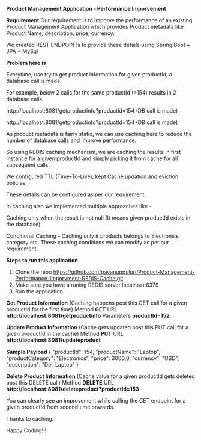 **Product Management Application - Performance Imporvement**

**Requirement**
Our requirement is to imporve the performance of an existing Product Management Application 
which provides Product metadata like Product Name, description, price, currency.

We created REST ENDPOINTs to provide these details using Spring Boot + JPA + MySql

**Problem here is**

Everytime, use try to get product information for  given productId, a database call is made.

For example, below 2 calls for the same productId (=154) results in 2 database calls.

http://localhost:8081/getproductinfo?productId=154 (DB call is made)

http://localhost:8081/getproductinfo?productId=154 (DB call is made)

As product metadata is fairly static, we can use caching here to reduce the number of database calls and improve performance.

So using REDIS caching mechanism, we are caching the results in first instance for a given productId and 
simply picking it from cache for all subsequent calls.

We configured TTL (Time-To-Live), kept Cache updation and eviction policies. 

These details can be configured as per our requirement.

In caching also we implemented multiple approaches like -

Caching only when the result is not null (It means given productId exists in the database)

Conditional Caching - Caching only if products belongs to Electronics category etc.
These caching conditions we can modify as per our requirement.

**Steps to run this application**

1. Clone the repo https://github.com/pavanuppuluri/Product-Management-Performance-Imporvment-REDIS-Cache.git
2. Make sure you have a runing REDIS server localhost:6379
3. Run the application

**Get Product Information** (Caching happens post this GET call for a given productId for the first time)
Method  **GET**
URL     **http://localhost:8081/getproductinfo**
Parameters **productId=152**

**Update Product Information** (Cache gets updated post this PUT call for a given productId in the cache)
Method  **PUT**
URL     **http://localhost:8081/updateproduct**

**Sample Payload**
{
    "productId": 154,
    "productName": "Laptop",
    "productCategory": "Electronics",
    "price": 3000.0,
    "currency": "USD",
    "description": "Dell Laptop"
}

**Delete Product Information** (Cache value for a given productId gets deleted post this DELETE call)
Method  **DELETE**
URL     **http://localhost:8081/deleteproduct?productId=153**


You can clearly see an improvement while calling the GET endpoint for a given productId from second time onwards.

Thanks to caching.

Happy Coding!!!























